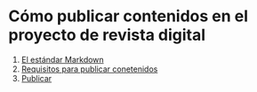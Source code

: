 # Cómo publicar contenidos en el proyecto de revista digital

1.  [El estándar Markdown](estandar.md)
2.  [Requisitos para publicar conetenidos](requisitos-publicacion.md)
3.  [Publicar](detalles-publicacion.md)
